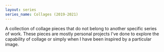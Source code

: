 ```yaml
---
layout: series
series_name: Collages (2019-2021)
---
```

A collection of collage pieces that do not belong to another specific series of work. These pieces are mostly personal projects I've done to explore the capability of collage or simply when I have been inspired by a particular image.